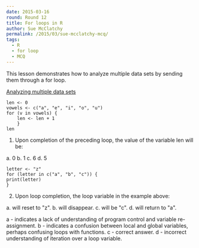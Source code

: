 ```yaml
---
date: 2015-03-16
round: Round 12
title: For loops in R
author: Sue McClatchy
permalink: /2015/03/sue-mcclatchy-mcq/
tags:
  - R
  - for loop
  - MCQ
---
```

This lesson demonstrates how to analyze multiple data sets by sending them through
a for loop.

[Analyzing multiple data sets](http://swcarpentry.github.io/r-novice-inflammation/03-loops-R.html)

	len <- 0
	vowels <- c("a", "e", "i", "o", "u")
	for (v in vowels) {
  		len <- len + 1
		}
	len
	
1. Upon completion of the preceding loop, the value of the variable len will be:

a.  0
b.  1
c.  6
d. 	5

	letter <- "z"
	for (letter in c("a", "b", "c")) {
	print(letter)
	}

2. Upon loop completion, the loop variable in the example above:

a.  will reset to "z".
b.  will disappear.
c.  will be "c".
d. 	will return to "a".

a - indicates a lack of understanding of program control and variable re-assignment.
b - indicates a confusion between local and global variables, perhaps confusing loops
with functions.
c - correct answer.
d - incorrect understanding of iteration over a loop variable.
